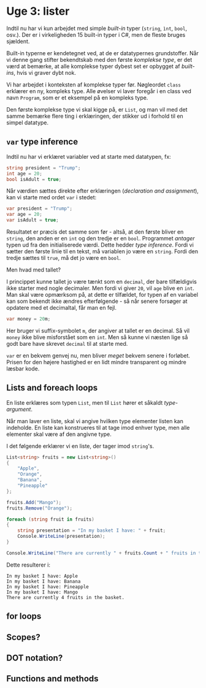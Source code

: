 # Uge 3: lister
Indtil nu har vi kun arbejdet med simple _built-in_ typer (`string`, `ìnt`, `bool`, osv.). Der er i virkeligheden 15 built-in typer i C#, men de fleste bruges sjældent.

Built-in typerne er kendetegnet ved, at de er datatypernes grundstoffer. Når vi denne gang stifter bekendtskab med den første _komplekse type_, er det værd at bemærke, at alle komplekse typer dybest set er opbygget af _built-ins_, hvis vi graver dybt nok.

Vi har arbejdet i konteksten af komplekse typer før. Nøgleordet `class` erklærer en ny, kompleks type. Alle øvelser vi laver foregår i en class ved navn `Program`, som er et eksempel på en kompleks type.

Den første komplekse type vi skal kigge på, er `List`, og man vil med det samme bemærke flere ting i erklæringen, der stikker ud i forhold til en simpel datatype.

## `var` type inference
Indtil nu har vi erklæret variabler ved at starte med datatypen, fx:

```csharp
string president = "Trump";
int age = 20;
bool isAdult = true;
```

Når værdien sættes direkte efter erklæringen (_declaration and assignment_), kan vi starte med ordet `var` i stedet:

```csharp
var president = "Trump";
var age = 20;
var isAdult = true;
```

Resultatet er præcis det samme som før - altså, at den første bliver en `string`, den anden er en `int` og den tredje er en `bool`. Programmet _antager_ typen ud fra den initialiserede værdi. Dette hedder _type inference_. Fordi vi sætter den første linie til en tekst, må variablen jo være en `string`. Fordi den tredje sættes til `true`, må det jo være en `bool`. 

Men hvad med tallet? 

I princippet kunne tallet jo være tænkt som en `decimal`, der bare tilfældigvis ikke starter med nogle decimaler. Men fordi vi giver `20`, vil `age` blive en `int`. Man skal være opmærksom på, at dette er tilfældet, for typen af en variabel kan som bekendt ikke ændres efterfølgende - så når senere forsøger at opdatere med et decimaltal, får man en fejl.

```csharp
var money = 20m;
``` 

Her bruger vi suffix-symbolet `m`, der angiver at tallet er en decimal. Så vil `money` ikke blive misforstået som en `int`. Men så kunne vi næsten lige så godt bare have skrevet `decimal` til at starte med.

`var` er en bekvem genvej nu, men bliver _meget_ bekvem senere i forløbet. Prisen for den højere hastighed er en lidt mindre transparent og mindre læsbar kode.

## Lists and foreach loops

En liste erklæres som typen `List`, men til `List` hører et såkaldt _type-argument_.

Når man laver en liste, skal vi angive hvilken type elementer listen kan indeholde. En liste kan konstrueres til at tage imod enhver type, men alle elementer skal være af den angivne type.

I det følgende erklærer vi en liste, der tager imod `string`'s.

```csharp
List<string> fruits = new List<string>() 
{
    "Apple",
    "Orange",
    "Banana",
    "Pineapple"
};

fruits.Add("Mango");
fruits.Remove("Orange");

foreach (string fruit in fruits) 
{
    string presentation = "In my basket I have: " + fruit;
    Console.WriteLine(presentation);
}

Console.WriteLine("There are currently " + fruits.Count + " fruits in the basket.");
```

Dette resulterer i:

```
In my basket I have: Apple
In my basket I have: Banana
In my basket I have: Pineapple
In my basket I have: Mango
There are currently 4 fruits in the basket.
```


## for loops
## Scopes?
## DOT notation?
## Functions and methods


